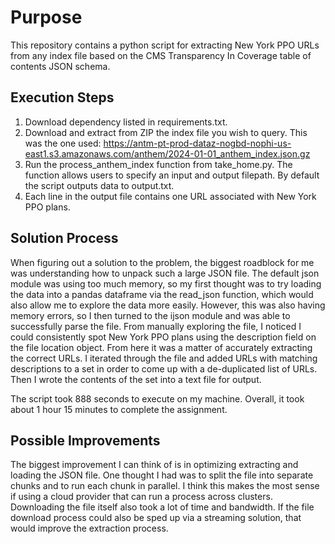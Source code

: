 # Purpose

This repository contains a python script for extracting New York PPO URLs from any index file based on the CMS Transparency In Coverage table of contents JSON schema.
## Execution Steps

1. Download dependency listed in requirements.txt.
2. Download and extract from ZIP the index file you wish to query. This was the one used: https://antm-pt-prod-dataz-nogbd-nophi-us-east1.s3.amazonaws.com/anthem/2024-01-01_anthem_index.json.gz
3. Run the process_anthem_index function from take_home.py. The function allows users to specify an input and output filepath. By default the script outputs data to output.txt.
4. Each line in the output file contains one URL associated with New York PPO plans.


## Solution Process
When figuring out a solution to the problem, the biggest roadblock for me was understanding how to unpack such a large JSON file. The default json module was using too much memory, 
so my first thought was to try loading the data into a pandas dataframe via the read_json function, which would also allow me to explore the data more easily. However, this was also having memory errors,
so I then turned to the ijson module and was able to successfully parse the file. From manually exploring the file, I noticed I could consistently spot New York PPO plans using the description field on the file location object.
From here it was a matter of accurately extracting the correct URLs. I iterated through the file and added URLs with matching descriptions to a set in order to come up with a de-duplicated list of URLs.
Then I wrote the contents of the set into a text file for output.

The script took 888 seconds to execute on my machine. Overall, it took about 1 hour 15 minutes to complete the assignment. 

## Possible Improvements
The biggest improvement I can think of is in optimizing extracting and loading the JSON file. One thought I had was to split the file into separate chunks and to run each chunk in parallel. I think this makes the most sense if 
using a cloud provider that can run a process across clusters. Downloading the file itself also took a lot of time and bandwidth. If the file download process could also be sped up via a streaming solution, that would improve the 
extraction process.
